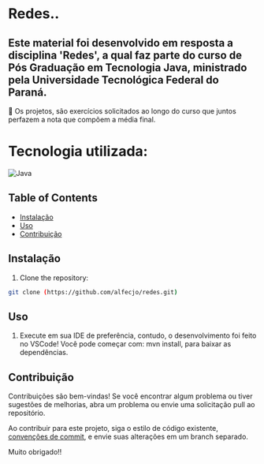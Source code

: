# Redes..

## Este material foi desenvolvido em resposta a disciplina 'Redes', a qual faz parte do curso de Pós Graduação em Tecnologia Java, ministrado pela Universidade Tecnológica Federal do Paraná.
🎉 Os projetos, são exercícios solicitados ao longo do curso que juntos perfazem a nota que compõem a média final.

# Tecnologia utilizada:

![Java](https://img.shields.io/badge/java-%23ED8B00.svg?style=for-the-badge&logo=openjdk&logoColor=white)

## Table of Contents

- [Instalação](#Instalação)
- [Uso](#Uso)
- [Contribuição](#Contribuição)

## Instalação

1. Clone the repository:

```bash
git clone (https://github.com/alfecjo/redes.git)
```
## Uso

1. Execute em sua IDE de preferência, contudo, o desenvolvimento foi feito no VSCode! Você pode começar com: mvn install, para baixar as dependências.

## Contribuição

Contribuições são bem-vindas! Se você encontrar algum problema ou tiver sugestões de melhorias, abra um problema ou envie uma solicitação pull ao repositório.

Ao contribuir para este projeto, siga o estilo de código existente, [convenções de commit](https://www.conventionalcommits.org/en/v1.0.0/), e envie suas alterações em um branch separado.

Muito obrigado!!




